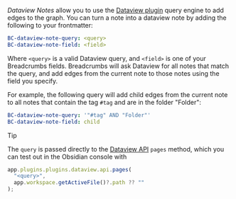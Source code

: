 _Dataview Notes_ allow you to use the [Dataview plugin](https://github.com/blacksmithgu/obsidian-dataview) query engine to add edges to the graph. You can turn a note into a dataview note by adding the following to your frontmatter:

```yaml
BC-dataview-note-query: <query>
BC-dataview-note-field: <field>
```

Where `<query>` is a valid Dataview query, and `<field>` is one of your Breadcrumbs fields. Breadcrumbs will ask Dataview for all notes that match the query, and add edges from the current note to those notes using the field you specify.

For example, the following query will add child edges from the current note to all notes that contain the tag `#tag` and are in the folder "Folder":

```yaml
BC-dataview-note-query: '"#tag" AND "Folder"'
BC-dataview-note-field: child
```

> [!TIP]
> The `query` is passed directly to the [Dataview API](https://github.com/blacksmithgu/obsidian-dataview/blob/master/src/api/plugin-api.ts) `pages` method, which you can test out in the Obsidian console with
>
> ```ts
> app.plugins.plugins.dataview.api.pages(
>   "<query>",
>   app.workspace.getActiveFile()?.path ?? ""
> );
> ```
